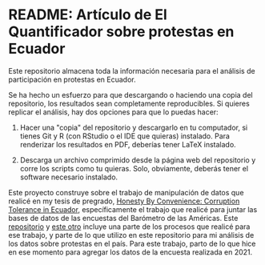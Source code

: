# README: Artículo de El Quantificador sobre protestas en Ecuador

Este repositorio almacena toda la información necesaria para el análisis de participación en protestas en Ecuador.

Se ha hecho un esfuerzo para que descargando o haciendo una copia del repositorio, los resultados sean completamente reproducibles. Si quieres replicar el análisis, hay dos opciones para que lo puedas hacer:

1. Hacer una "copia" del repositorio y descargarlo en tu computador, si tienes Git y R (con RStudio o el IDE que quieras) instalado. Para renderizar los resultados en PDF, deberías tener LaTeX instalado.

2. Descarga un archivo comprimido desde la página web del repositorio y corre los scripts como tu quieras. Solo, obviamente, deberás tener el software necesario instalado.

Este proyecto construye sobre el trabajo de manipulación de datos que realicé en my tesis de pregrado, [Honesty By Convenience: Corruption Tolerance in Ecuador](https://sites.google.com/view/dsanchezp98/research), específicamente el trabajo que realicé para juntar las bases de datos de las encuestas del Barómetro de las Américas. Este [repositorio](https://github.com/dsanchezp18/hbc-prelim) y [este otro](https://github.com/dsanchezp18/hbc-v2) incluye una parte de los procesos que realicé para ese trabajo, y parte de lo que utilizo en este repositorio para mi análisis de los datos sobre protestas en el país. Para este trabajo, parto de lo que hice en ese momento para agregar los datos de la encuesta realizada en 2021. 

